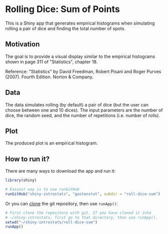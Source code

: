 # Rolling Dice: Sum of Points

This is a Shiny app that generates empirical histograms when simulating 
rolling a pair of dice and finding the total number of spots.


## Motivation

The goal is to provide a visual display similar to the empirical histograms
shown in page 311 of "Statistics", chapter 18.

Reference: "Statistics" by David Freedman, Robert Pisani and Roger Purves (2007). Fourth Edition. Norton & Company.


## Data

The data simulates rolling (by default) a pair of dice (but the user can choose between 
one and 10 dices). The input parameters are the number of dice, the random seed, and 
the number of repetitions (i.e. number of rolls).


## Plot

The produced plot is an empirical histogram.


## How to run it?

There are many ways to download the app and run it:

```R
library(shiny)

# Easiest way is to use runGitHub
runGitHub("shiny-introstats", "gastonstat", subdir = "roll-dice-sum")
```

Or you can [clone](http://stackoverflow.com/questions/651038/how-do-you-clone-a-git-repository-into-a-specific-folder) the git repository, then use `runApp()`:

```R
# First clone the repository with git. If you have cloned it into
# ~/shiny-introstats, first go to that directory, then use runApp().
setwd("~/shiny-introstats/roll-dice-sum")
runApp()
```
